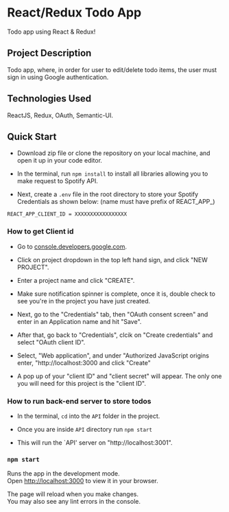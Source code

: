 # React/Redux Todo App

Todo app using React & Redux!

## Project Description

Todo app, where, in order for user to edit/delete todo items, the user must sign in using Google authentication.

## Technologies Used

ReactJS, Redux, OAuth, Semantic-UI.

## Quick Start

- Download zip file or clone the repository on your local machine, and open it up in your code editor.

- In the terminal, run `npm install` to install all libraries allowing you to make request to Spotify API.

- Next, create a `.env` file in the root directory to store your Spotify Credentials as shown below: (name must have prefix of REACT_APP_)

`REACT_APP_CLIENT_ID = XXXXXXXXXXXXXXXXX`

### How to get Client id

- Go to [console.developers.google.com](https://console.developers.google.com/).

- Click on project dropdown in the top left hand sign, and click "NEW PROJECT".

- Enter a project name and click "CREATE".

- Make sure notification spinner is complete, once it is, double check to see you're in the project you have just created.

- Next, go to the "Credentials" tab, then "OAuth consent screen" and enter in an Application name and hit "Save".
 
- After that, go back to "Credentials", clcik on "Create credentials" and select "OAuth client ID".

- Select, "Web application", and under "Authorized JavaScript origins enter, "http://localhost:3000 and click "Create"

- A pop up of your "client ID" and "client secret" will appear. The only one you will need for this project is the "client ID".

### How to run back-end server to store todos

- In the terminal, `cd` into the `API` folder in the project.

- Once you are inside `API` directory run `npm start`

- This will run the `API' server on "http://localhost:3001".

### `npm start`

Runs the app in the development mode.\
Open [http://localhost:3000](http://localhost:3000) to view it in your browser.

The page will reload when you make changes.\
You may also see any lint errors in the console.
